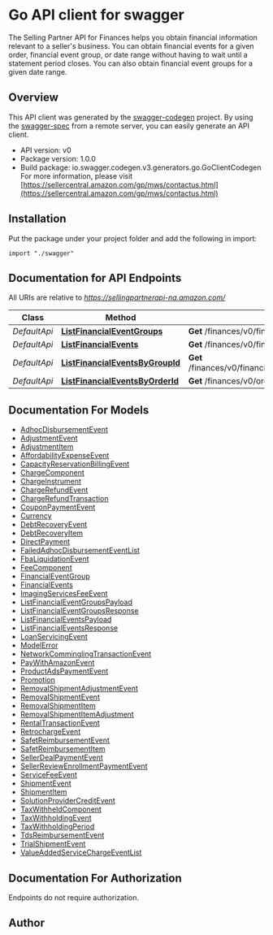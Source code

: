# Go API client for swagger

The Selling Partner API for Finances helps you obtain financial information relevant to a seller's business. You can obtain financial events for a given order, financial event group, or date range without having to wait until a statement period closes. You can also obtain financial event groups for a given date range.

## Overview
This API client was generated by the [swagger-codegen](https://github.com/swagger-api/swagger-codegen) project.  By using the [swagger-spec](https://github.com/swagger-api/swagger-spec) from a remote server, you can easily generate an API client.

- API version: v0
- Package version: 1.0.0
- Build package: io.swagger.codegen.v3.generators.go.GoClientCodegen
For more information, please visit [https://sellercentral.amazon.com/gp/mws/contactus.html](https://sellercentral.amazon.com/gp/mws/contactus.html)

## Installation
Put the package under your project folder and add the following in import:
```golang
import "./swagger"
```

## Documentation for API Endpoints

All URIs are relative to *https://sellingpartnerapi-na.amazon.com/*

Class | Method | HTTP request | Description
------------ | ------------- | ------------- | -------------
*DefaultApi* | [**ListFinancialEventGroups**](docs/DefaultApi.md#listfinancialeventgroups) | **Get** /finances/v0/financialEventGroups | 
*DefaultApi* | [**ListFinancialEvents**](docs/DefaultApi.md#listfinancialevents) | **Get** /finances/v0/financialEvents | 
*DefaultApi* | [**ListFinancialEventsByGroupId**](docs/DefaultApi.md#listfinancialeventsbygroupid) | **Get** /finances/v0/financialEventGroups/{eventGroupId}/financialEvents | 
*DefaultApi* | [**ListFinancialEventsByOrderId**](docs/DefaultApi.md#listfinancialeventsbyorderid) | **Get** /finances/v0/orders/{orderId}/financialEvents | 

## Documentation For Models

 - [AdhocDisbursementEvent](docs/AdhocDisbursementEvent.md)
 - [AdjustmentEvent](docs/AdjustmentEvent.md)
 - [AdjustmentItem](docs/AdjustmentItem.md)
 - [AffordabilityExpenseEvent](docs/AffordabilityExpenseEvent.md)
 - [CapacityReservationBillingEvent](docs/CapacityReservationBillingEvent.md)
 - [ChargeComponent](docs/ChargeComponent.md)
 - [ChargeInstrument](docs/ChargeInstrument.md)
 - [ChargeRefundEvent](docs/ChargeRefundEvent.md)
 - [ChargeRefundTransaction](docs/ChargeRefundTransaction.md)
 - [CouponPaymentEvent](docs/CouponPaymentEvent.md)
 - [Currency](docs/Currency.md)
 - [DebtRecoveryEvent](docs/DebtRecoveryEvent.md)
 - [DebtRecoveryItem](docs/DebtRecoveryItem.md)
 - [DirectPayment](docs/DirectPayment.md)
 - [FailedAdhocDisbursementEventList](docs/FailedAdhocDisbursementEventList.md)
 - [FbaLiquidationEvent](docs/FbaLiquidationEvent.md)
 - [FeeComponent](docs/FeeComponent.md)
 - [FinancialEventGroup](docs/FinancialEventGroup.md)
 - [FinancialEvents](docs/FinancialEvents.md)
 - [ImagingServicesFeeEvent](docs/ImagingServicesFeeEvent.md)
 - [ListFinancialEventGroupsPayload](docs/ListFinancialEventGroupsPayload.md)
 - [ListFinancialEventGroupsResponse](docs/ListFinancialEventGroupsResponse.md)
 - [ListFinancialEventsPayload](docs/ListFinancialEventsPayload.md)
 - [ListFinancialEventsResponse](docs/ListFinancialEventsResponse.md)
 - [LoanServicingEvent](docs/LoanServicingEvent.md)
 - [ModelError](docs/ModelError.md)
 - [NetworkComminglingTransactionEvent](docs/NetworkComminglingTransactionEvent.md)
 - [PayWithAmazonEvent](docs/PayWithAmazonEvent.md)
 - [ProductAdsPaymentEvent](docs/ProductAdsPaymentEvent.md)
 - [Promotion](docs/Promotion.md)
 - [RemovalShipmentAdjustmentEvent](docs/RemovalShipmentAdjustmentEvent.md)
 - [RemovalShipmentEvent](docs/RemovalShipmentEvent.md)
 - [RemovalShipmentItem](docs/RemovalShipmentItem.md)
 - [RemovalShipmentItemAdjustment](docs/RemovalShipmentItemAdjustment.md)
 - [RentalTransactionEvent](docs/RentalTransactionEvent.md)
 - [RetrochargeEvent](docs/RetrochargeEvent.md)
 - [SafetReimbursementEvent](docs/SafetReimbursementEvent.md)
 - [SafetReimbursementItem](docs/SafetReimbursementItem.md)
 - [SellerDealPaymentEvent](docs/SellerDealPaymentEvent.md)
 - [SellerReviewEnrollmentPaymentEvent](docs/SellerReviewEnrollmentPaymentEvent.md)
 - [ServiceFeeEvent](docs/ServiceFeeEvent.md)
 - [ShipmentEvent](docs/ShipmentEvent.md)
 - [ShipmentItem](docs/ShipmentItem.md)
 - [SolutionProviderCreditEvent](docs/SolutionProviderCreditEvent.md)
 - [TaxWithheldComponent](docs/TaxWithheldComponent.md)
 - [TaxWithholdingEvent](docs/TaxWithholdingEvent.md)
 - [TaxWithholdingPeriod](docs/TaxWithholdingPeriod.md)
 - [TdsReimbursementEvent](docs/TdsReimbursementEvent.md)
 - [TrialShipmentEvent](docs/TrialShipmentEvent.md)
 - [ValueAddedServiceChargeEventList](docs/ValueAddedServiceChargeEventList.md)

## Documentation For Authorization
 Endpoints do not require authorization.


## Author


